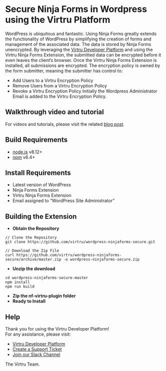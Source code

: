 # Secure Ninja Forms in Wordpress using the Virtru Platform 
WordPress is ubiquitous and fantastic.  Using Ninja Forms greatly extends the functionality of WordPress by simplifying the creation of forms and management of the associated data.  The data is stored by Ninja Forms unencrypted.  By leveraging the [Virtru Developer Platform](https://developer.virtru.com) and using the Virtru Ninja Forms Extension, the submitted data can be encrypted before it even leaves the client’s browser.  Once the Virtru Ninja Forms Extension is installed, all submissions are encrypted. The encryption policy is owned by the form submitter, meaning the submitter has control to:
- Add Users to a Virtru Encryption Policy
- Remove Users from a Virtru Encryption Policy
- Revoke a Virtru Encryption Policy
Initially the Wordpress Administrator Email is added to the Virtru Encryption Policy. 

## Walkthrough video and tutorial
For videos and tutorials, please visit the related [blog post](https://medium.com/@chadtsigler/ae661e0fefe9).
## Build Requirements
- [node.js](https://nodejs.org/) v8.12+ 
- [npm](https://www.npmjs.com/) v6.4+
## Install Requirements
- Latest version of WordPress
- Ninja Forms Extension
- Virtru Ninja Forms Extension
- Email assigned to “WordPress Site Administrator”
## Building the Extension
- **Obtain the Repository**

```
// Clone the Repository
git clone https://github.com/virtru/wordpress-ninjaforms-secure.git

// Download the Zip File
curl https://github.com/virtru/wordpress-ninjaforms-secure/archive/master.zip -o wordpress-ninjaforms-secure.zip
```
- **Unzip the download**
```
cd wordpress-ninjaforms-secure-master
npm install
npm run build
```
- **Zip the nf-virtru-plugin folder**
- **Ready to Install**
 
## Help
Thank you for using the Virtru Developer Platform!  
For any assistance, please visit:
- [Virtru Developer Platform](https://developer.virtru.com)
- [Create a Support Ticket](https://developer.virtru.com/docs/contact-us)
- [Join our Slack Channel](https://developer.virtru.com/docs/contact-us)

The Virtru Team.
